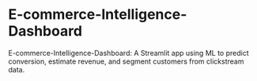 # E-commerce-Intelligence-Dashboard
E-commerce-Intelligence-Dashboard: A Streamlit app using ML to predict conversion, estimate revenue, and segment customers from clickstream data.
